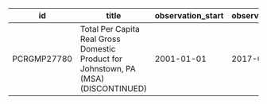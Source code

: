 | id          | title                                                                               | observation_start   | observation_end   |
|-------------|-------------------------------------------------------------------------------------|---------------------|-------------------|
| PCRGMP27780 | Total Per Capita Real Gross Domestic Product for Johnstown, PA (MSA) (DISCONTINUED) | 2001-01-01          | 2017-01-01        |